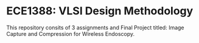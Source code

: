 # ECE1388: VLSI Design Methodology
This repository consits of 3 assignments and Final Project titled: Image Capture and Compression for Wireless Endoscopy.
